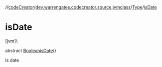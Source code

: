 //[codeCreator](../../../index.md)/[dev.warrengates.codecreator.source.jvmclass](../index.md)/[Type](index.md)/[isDate](is-date.md)

# isDate

[jvm]\

abstract [Boolean](https://docs.oracle.com/javase/8/docs/api/java/lang/Boolean.html)[isDate](is-date.md)()

Is date
